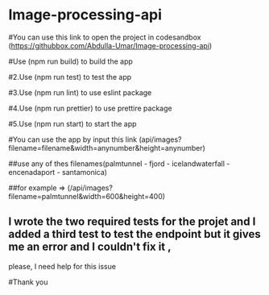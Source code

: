 # Image-processing-api

#You can use this link to open the project in codesandbox (https://githubbox.com/Abdulla-Umar/Image-processing-api)

#Use (npm run build) to build the app

#2.Use (npm run test) to test the app

#3.Use (npm run lint) to use eslint package

#4.Use (npm run prettier) to use prettire package

#5.Use (npm run start) to start the app

#You can use the app by input this link (api/images?filename=filename&width=anynumber&height=anynumber)

##use any of thes filenames(palmtunnel - fjord - icelandwaterfall - encenadaport - santamonica)

##for example => (/api/images?filename=palmtunnel&width=600&height=400)


  
## I wrote the two required tests for the projet and I added a third test to test the endpoint but it gives me an error and I couldn't fix it ,
please, I need help for this issue
  
#Thank you 
